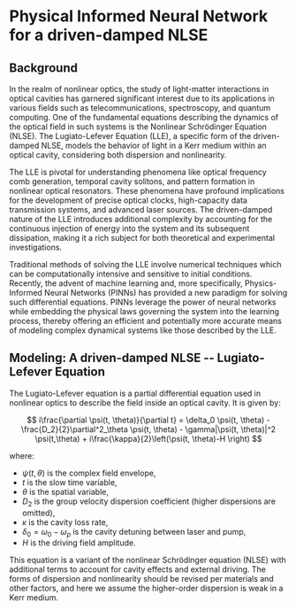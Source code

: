 # Physical Informed Neural Network for a driven-damped NLSE
## Background
In the realm of nonlinear optics, the study of light-matter interactions in optical cavities has garnered significant interest due to its applications in various fields such as telecommunications, spectroscopy, and quantum computing. One of the fundamental equations describing the dynamics of the optical field in such systems is the Nonlinear Schrödinger Equation (NLSE). The Lugiato-Lefever Equation (LLE), a specific form of the driven-damped NLSE, models the behavior of light in a Kerr medium within an optical cavity, considering both dispersion and nonlinearity.

The LLE is pivotal for understanding phenomena like optical frequency comb generation, temporal cavity solitons, and pattern formation in nonlinear optical resonators. These phenomena have profound implications for the development of precise optical clocks, high-capacity data transmission systems, and advanced laser sources. The driven-damped nature of the LLE introduces additional complexity by accounting for the continuous injection of energy into the system and its subsequent dissipation, making it a rich subject for both theoretical and experimental investigations.

Traditional methods of solving the LLE involve numerical techniques which can be computationally intensive and sensitive to initial conditions. Recently, the advent of machine learning and, more specifically, Physics-Informed Neural Networks (PINNs) has provided a new paradigm for solving such differential equations. PINNs leverage the power of neural networks while embedding the physical laws governing the system into the learning process, thereby offering an efficient and potentially more accurate means of modeling complex dynamical systems like those described by the LLE.


## Modeling: A driven-damped NLSE -- Lugiato-Lefever Equation

The Lugiato-Lefever equation is a partial differential equation used in nonlinear optics to describe the field inside an optical cavity. It is given by:

$$
i\frac{\partial \psi(t, \theta)}{\partial t} = \delta_0 \psi(t, \theta) -  \frac{D_2}{2}\partial^2_\theta \psi(t, \theta) - \gamma|\psi(t, \theta)|^2 \psi(t,\theta)  + i\frac{\kappa}{2}\left(\psi(t, \theta)-H \right)
$$

where:

- $\psi(t, \theta)$ is the complex field envelope,
- $t$ is the slow time variable,
- $\theta$ is the spatial variable,
- $D_2$ is the group velocity dispersion coefficient (higher dispersions are omitted),
- $\kappa$ is the cavity loss rate,
- $\delta_0 = \omega_0 - \omega_p$ is the cavity detuning between laser and pump,
- $H$ is the driving field amplitude.

This equation is a variant of the nonlinear Schrödinger equation (NLSE) with additional terms to account for cavity effects and external driving. The forms of dispersion and nonlinearity should be revised per materials and other factors, and here we assume the higher-order dispersion is weak in a Kerr medium.
